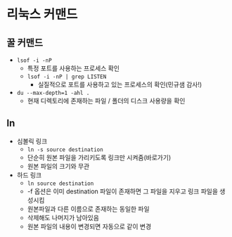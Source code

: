# 리눅스 커맨드

## 꿀 커맨드

- `lsof -i -nP`
  - 특정 포트를 사용하는 프로세스 확인
  - `lsof -i -nP | grep LISTEN`
    - 실질적으로 포트를 사용하고 있는 프로세스의 확인(민규샘 감사!)
- `du --max-depth=1 -ahl .`
  - 현재 디렉토리에 존재하는 파일 / 폴더의 디스크 사용량을 확인

## ln

- 심볼릭 링크
  - `ln -s source destination`
  - 단순히 원본 파일을 가리키도록 링크만 시켜줌(바로가기)
  - 원본 파일의 크기와 무관
- 하드 링크
  - `ln source destination`
  - -f 옵션은 이미 destination 파일이 존재하면 그 파일을 지우고 링크 파일을 생성시킴
  - 원본파일과 다른 이름으로 존재하는 동일한 파일
  - 삭제해도 나머지가 남아있음
  - 원본 파일의 내용이 변경되면 자동으로 같이 변경
